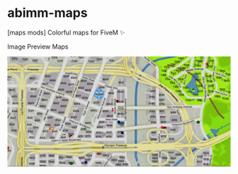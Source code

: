 # abimm-maps
[maps mods] Colorful maps for FiveM ✨


Image Preview Maps

![alt text](https://github.com/abimmxd/abimm-maps/blob/main/mapswithpostalcode.png)
